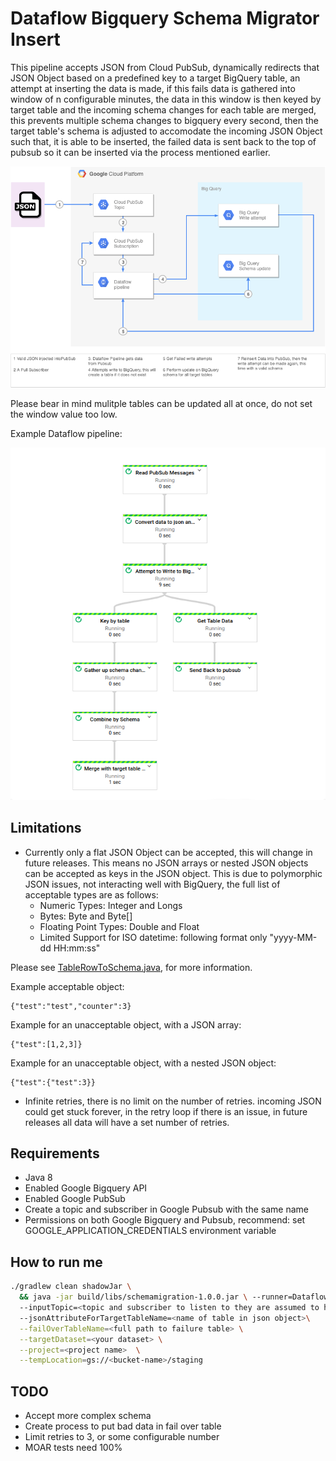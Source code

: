 # Dataflow Bigquery Schema Migrator Insert
This pipeline accepts JSON from Cloud PubSub, dynamically redirects that JSON Object based on a predefined key
to a target BigQuery table, an attempt at inserting the data is made,
if this fails data is gathered into window of n configurable minutes, the data in this window is then keyed by target table and the incoming schema changes for each table are merged,
this prevents multiple schema changes to bigquery every second, then
the target table's schema is adjusted to accomodate the incoming JSON Object such that, it is able to be inserted,
the failed data is sent back to the top of pubsub so it can be inserted via the process mentioned earlier.

![](docs/SchemaMigrator.png?raw=true)

Please bear in mind mulitple tables can be updated all at once, do not set the window value too low.

Example Dataflow pipeline:

![](docs/SchemaMigratorDAG.png?raw=true)

## Limitations 

* Currently only a flat JSON Object can be accepted, this will change in future releases. This means no JSON arrays or nested JSON objects can be accepted as keys in the JSON object. This is due to polymorphic JSON issues, not interacting well with BigQuery, the full list of acceptable types are as follows:
  - Numeric Types: Integer and Longs
  - Bytes: Byte and Byte[]
  - Floating Point Types: Double and Float
  - Limited Support for ISO datetime: following format only "yyyy-MM-dd HH:mm:ss" 

Please see [TableRowToSchema.java](src/main/java/com/doit/schemamigration/Parsers/TableRowToSchema.java), for more information.

Example acceptable object:
```
{"test":"test","counter":3}
```
Example for an unacceptable object, with a JSON array:
```
{"test":[1,2,3]}
```
Example for an unacceptable object, with a nested JSON object:
```
{"test":{"test":3}}
```

* Infinite retries, there is no limit on the number of retries. incoming JSON could get stuck forever, in the retry loop if there is an issue, in future releases all data will have a set number of retries.

## Requirements

* Java 8
* Enabled Google Bigquery API
* Enabled Google PubSub
* Create a topic and subscriber in Google Pubsub with the same name
* Permissions on both Google Bigquery and Pubsub, recommend: set GOOGLE_APPLICATION_CREDENTIALS environment variable

## How to run me

```bash
./gradlew clean shadowJar \
  && java -jar build/libs/schemamigration-1.0.0.jar \ --runner=DataflowRunner \ 
  --inputTopic=<topic and subscriber to listen to they are assumed to have the same name> \ 
  --jsonAttributeForTargetTableName=<name of table in json object>\
  --failOverTableName=<full path to failure table> \
  --targetDataset=<your dataset> \
  --project=<project name>  \
  --tempLocation=gs://<bucket-name>/staging
```

## TODO

* Accept more complex schema
* Create process to put bad data in fail over table
* Limit retries to 3, or some configurable number
* MOAR tests need 100%
